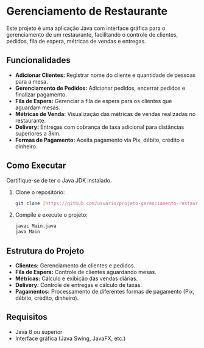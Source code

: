 # Gerenciamento de Restaurante

Este projeto é uma aplicação Java com interface gráfica para o gerenciamento de um restaurante, facilitando o controle de clientes, pedidos, fila de espera, métricas de vendas e entregas.

## Funcionalidades

* **Adicionar Clientes:** Registrar nome do cliente e quantidade de pessoas para a mesa.
* **Gerenciamento de Pedidos:** Adicionar pedidos, encerrar pedidos e finalizar pagamento.
* **Fila de Espera:** Gerenciar a fila de espera para os clientes que aguardam mesas.
* **Métricas de Venda:** Visualização das métricas de vendas realizadas no restaurante.
* **Delivery:** Entregas com cobrança de taxa adicional para distâncias superiores a 3km.
* **Formas de Pagamento:** Aceita pagamento via Pix, débito, crédito e dinheiro.

## Como Executar

Certifique-se de ter o Java JDK instalado.

1.  Clone o repositório:

    ```bash
    git clone [https://github.com/usuario/projeto-gerenciamento-restaurante.git](https://github.com/usuario/projeto-gerenciamento-restaurante.git)
    ```

2.  Compile e execute o projeto:

    ```bash
    javac Main.java
    java Main
    ```

## Estrutura do Projeto

* **Clientes:** Gerenciamento de clientes e pedidos.
* **Fila de Espera:** Controle de clientes aguardando mesas.
* **Métricas:** Cálculo e exibição das vendas diárias.
* **Delivery:** Controle de entregas e cálculo de taxas.
* **Pagamentos:** Processamento de diferentes formas de pagamento (Pix, débito, crédito, dinheiro).

## Requisitos

* Java 8 ou superior
* Interface gráfica (Java Swing, JavaFX, etc.)